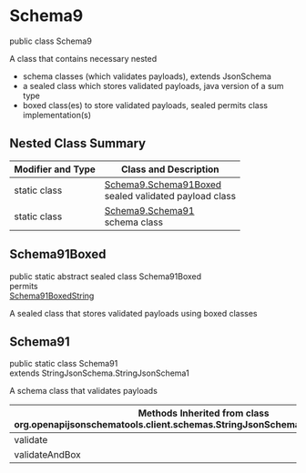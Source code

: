 # Schema9
public class Schema9

A class that contains necessary nested
- schema classes (which validates payloads), extends JsonSchema
- a sealed class which stores validated payloads, java version of a sum type
- boxed class(es) to store validated payloads, sealed permits class implementation(s)

## Nested Class Summary
| Modifier and Type | Class and Description |
| ----------------- | ---------------------- |
| static class | [Schema9.Schema91Boxed](#schema91boxed)<br> sealed validated payload class |
| static class | [Schema9.Schema91](#schema91)<br> schema class |

## Schema91Boxed
public static abstract sealed class Schema91Boxed<br>
permits<br>
[Schema91BoxedString](#schema91boxedstring)

A sealed class that stores validated payloads using boxed classes

## Schema91
public static class Schema91<br>
extends StringJsonSchema.StringJsonSchema1

A schema class that validates payloads

| Methods Inherited from class org.openapijsonschematools.client.schemas.StringJsonSchema.StringJsonSchema1 |
| ------------------------------------------------------------------ |
| validate                                                           |
| validateAndBox                                                     |
